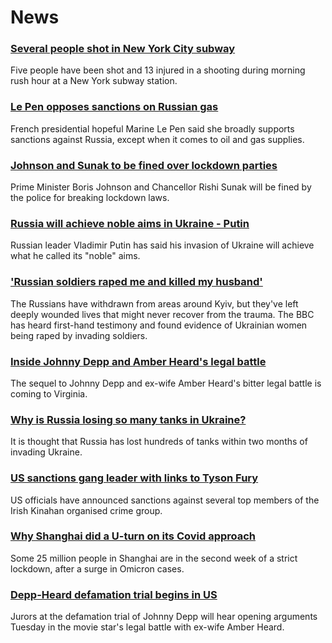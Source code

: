 # News
### [Several people shot in New York City subway](https://www.bbc.com/news/world-us-canada-61082792)
Five people have been shot and 13 injured in a shooting during morning rush hour at a New York subway station.
### [Le Pen opposes sanctions on Russian gas](https://www.bbc.com/news/world-europe-61073894)
French presidential hopeful Marine Le Pen said she broadly supports sanctions against Russia, except when it comes to oil and gas supplies.
### [Johnson and Sunak to be fined over lockdown parties](https://www.bbc.com/news/uk-politics-61083402)
Prime Minister Boris Johnson and Chancellor Rishi Sunak will be fined by the police for breaking lockdown laws. 
### [Russia will achieve noble aims in Ukraine - Putin](https://www.bbc.com/news/world-europe-61077648)
Russian leader Vladimir Putin has said his invasion of Ukraine will achieve what he called its "noble" aims. 
### ['Russian soldiers raped me and killed my husband'](https://www.bbc.com/news/world-europe-61071243)
The Russians have withdrawn from areas around Kyiv, but they've left deeply wounded lives that might never recover from the trauma. The BBC has heard first-hand testimony and found evidence of Ukrainian women being raped by invading soldiers.
### [Inside Johnny Depp and Amber Heard's legal battle](https://www.bbc.com/news/world-us-canada-61070988)
The sequel to Johnny Depp and ex-wife Amber Heard's bitter legal battle is coming to Virginia. 
### [Why is Russia losing so many tanks in Ukraine?](https://www.bbc.com/news/world-61021388)
It is thought that Russia has lost hundreds of tanks within two months of invading Ukraine.
### [US sanctions gang leader with links to Tyson Fury](https://www.bbc.com/news/world-us-canada-61077645)
US officials have announced sanctions against several top members of the Irish Kinahan organised crime group. 
### [Why Shanghai did a U-turn on its Covid approach](https://www.bbc.com/news/world-asia-china-61023811)
Some 25 million people in Shanghai are in the second week of a strict lockdown, after a surge in Omicron cases. 
### [Depp-Heard defamation trial begins in US](https://www.bbc.com/news/world-us-canada-61082790)
Jurors at the defamation trial of Johnny Depp will hear opening arguments Tuesday in the movie star's legal battle with ex-wife Amber Heard.
